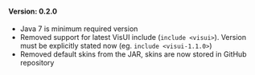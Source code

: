 #### Version: 0.2.0
- Java 7 is minimum required version
- Removed support for latest VisUI include (`include <visui>`). Version must be explicitly stated now (eg. `include <visui-1.1.0>`)
- Removed default skins from the JAR, skins are now stored in GitHub repository

